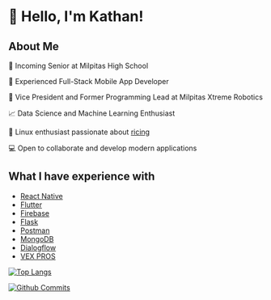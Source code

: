 # :wave: Hello, I'm Kathan!

## About Me 

:school: Incoming Senior at Milpitas High School 

:iphone: Experienced Full-Stack Mobile App Developer 

:robot: Vice President and Former Programming Lead at Milpitas Xtreme Robotics 

:chart_with_upwards_trend: Data Science and Machine Learning Enthusiast 

🍚 Linux enthusiast passionate about [ricing](https://github.com/kathansheth04/NordRice) 

💻 Open to collaborate and develop modern applications 

## What I have experience with 

* [React Native](https://reactnative.dev)
* [Flutter](https://flutter.dev)
* [Firebase](https://firebase.google.com)
* [Flask](https://flask.palletsprojects.com/en/1.1.x/)
* [Postman](http://postman.com)
* [MongoDB](https://www.mongodb.com)
* [Dialogflow](https://cloud.google.com/dialogflow/docs)
* [VEX PROS](https://pros.cs.purdue.edu)


[![Top Langs](https://github-readme-stats.vercel.app/api/top-langs/?username=kathansheth04&langs_count=5&include_all_commits=true&count_private=true&theme=dark&layout=compact)](https://github.com/kathansheth04)

[![Github Commits](https://github-readme-stats.vercel.app/api?username=kathansheth04&show_icons=true&include_all_commits=true&count_private=true&theme=dark&include_private=true)](htts://github.com/kathansheth04)
